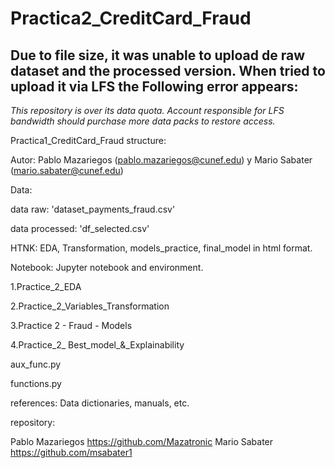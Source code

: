 # Practica2_CreditCard_Fraud

## **Due to file size, it was unable to upload de raw dataset and the processed version. When tried to upload it via LFS the Following error appears:**

_This repository is over its data quota. Account responsible for LFS bandwidth should purchase more data packs to restore access._


Practica1_CreditCard_Fraud structure:

Autor: Pablo Mazariegos (pablo.mazariegos@cunef.edu) y Mario Sabater (mario.sabater@cunef.edu)

Data:

  data raw: 'dataset_payments_fraud.csv'

  data processed: 'df_selected.csv'

HTNK: EDA, Transformation, models_practice, final_model in html format.

Notebook: Jupyter notebook and environment.
  
  1.Practice_2_EDA
  
  2.Practice_2_Variables_Transformation
  
  3.Practice 2 - Fraud - Models
  
  4.Practice_2_ Best_model_&_Explainability
  
  aux_func.py
  
  functions.py

references: Data dictionaries, manuals, etc.

repository: 

Pablo Mazariegos https://github.com/Mazatronic
Mario Sabater https://github.com/msabater1
